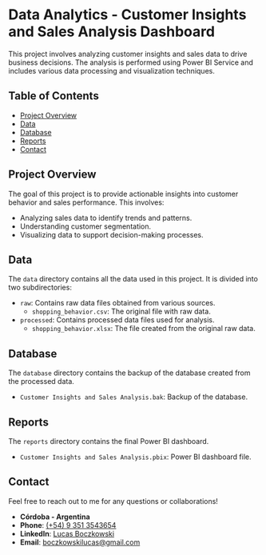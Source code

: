 # Data Analytics - Customer Insights and Sales Analysis Dashboard

This project involves analyzing customer insights and sales data to drive business decisions. The analysis is performed using Power BI Service and includes various data processing and visualization techniques.

## Table of Contents

- [Project Overview](#project-overview)
- [Data](#data)
- [Database](#database)
- [Reports](#reports)
- [Contact](#contact)

## Project Overview

The goal of this project is to provide actionable insights into customer behavior and sales performance. This involves:

- Analyzing sales data to identify trends and patterns.
- Understanding customer segmentation.
- Visualizing data to support decision-making processes.

## Data

The `data` directory contains all the data used in this project. It is divided into two subdirectories:

- `raw`: Contains raw data files obtained from various sources.
  - `shopping_behavior.csv`: The original file with raw data.
- `processed`: Contains processed data files used for analysis.
  - `shopping_behavior.xlsx`: The file created from the original raw data.

## Database

The `database` directory contains the backup of the database created from the processed data.

- `Customer Insights and Sales Analysis.bak`: Backup of the database.

## Reports

The `reports` directory contains the final Power BI dashboard.

- `Customer Insights and Sales Analysis.pbix`: Power BI dashboard file.

## Contact

Feel free to reach out to me for any questions or collaborations!

- **Córdoba - Argentina**
- **Phone**: [(+54) 9 351 3543654](tel:+543513543654)
- **LinkedIn**: [Lucas Boczkowski](https://www.linkedin.com/in/lucasboczkowski/)
- **Email**: [boczkowskilucas@gmail.com](mailto:boczkowskilucas@gmail.com)
